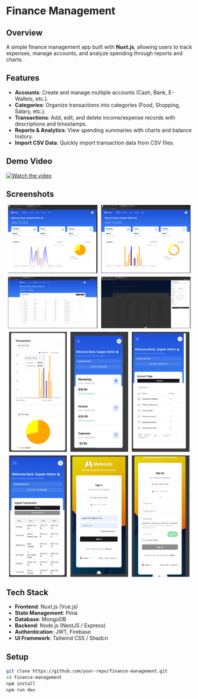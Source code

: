 # Finance Management 

## Overview

A simple finance management app built with **Nuxt.js**, allowing users to track expenses, manage accounts, and analyze spending through reports and charts.

## Features

- **Accounts**: Create and manage multiple accounts (Cash, Bank, E-Wallets, etc.).
- **Categories**: Organize transactions into categories (Food, Shopping, Salary, etc.).
- **Transactions**: Add, edit, and delete income/expense records with descriptions and timestamps.
- **Reports & Analytics**: View spending summaries with charts and balance history.
- **Import CSV Data**: Quickly import transaction data from CSV files.


## Demo Video
[![Watch the video](https://i.ytimg.com/vi/abPmZCZZrFA/hqdefault.jpg)](https://www.youtube.com/watch?v=6qaSh86tZ24)

## Screenshots

<div style="display: flex; flex-wrap: wrap; gap: 10px; justify-content: center;">
  <img src="public/preview/home.jpg" width="48%" alt="Dashboard">
  <img src="public/preview/home-chart.jpg" width="48%" alt="Dashboard">
  <img src="public/preview/trans.jpg" width="48%" alt="Dashboard">
  <img src="public/preview/new-trans.jpg" width="48%" alt="Dashboard">
  <img src="public/preview/chart-sm.jpg" width="31%" alt="Reports">
  <img src="public/preview/home-mb.jpg" width="31%" alt="Reports">
  <img src="public/preview/account-sm.jpg" width="31%" alt="Reports">
  <img src="public/preview/import-sm.jpg" width="31%" alt="Reports">
  <img src="public/preview/sign-in-sm.jpg" width="31%" alt="Reports">
  <img src="public/preview/sign-up-sm.jpg" width="31%" alt="Reports">
</div>

## Tech Stack

- **Frontend**: Nuxt.js (Vue.js)
- **State Management**: Pinia
- **Database**: MongoDB
- **Backend**: Node.js (NestJS / Express)
- **Authentication**: JWT, Firebase
- **UI Framework**: Tailwind CSS / Shadcn

## Setup

```bash
git clone https://github.com/your-repo/finance-management.git
cd finance-management
npm install
npm run dev
```
